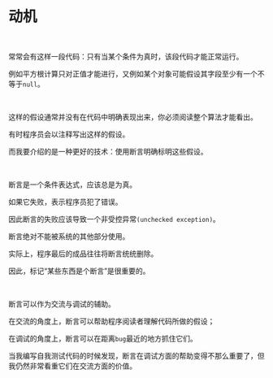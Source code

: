 # 动机

<br>

常常会有这样一段代码：只有当某个条件为真时，该段代码才能正常运行。

例如平方根计算只对正值才能进行，又例如某个对象可能假设其字段至少有一个不等于`null`。

<br>

这样的假设通常并没有在代码中明确表现出来，你必须阅读整个算法才能看出。

有时程序员会以注释写出这样的假设。

而我要介绍的是一种更好的技术：使用断言明确标明这些假设。

<br>

断言是一个条件表达式，应该总是为真。

如果它失败，表示程序员犯了错误。

因此断言的失败应该导致一个非受控异常`(unchecked exception)`。

断言绝对不能被系统的其他部分使用。

实际上，程序最后的成品往往将断言统统删除。

因此，标记“某些东西是个断言”是很重要的。

<br>

断言可以作为交流与调试的辅助。

在交流的角度上，断言可以帮助程序阅读者理解代码所做的假设；

在调试的角度上，断言可以在距离`bug`最近的地方抓住它们。

当我编写自我测试代码的时候发现，断言在调试方面的帮助变得不那么重要了，但我仍然非常看重它们在交流方面的价值。

<br>

